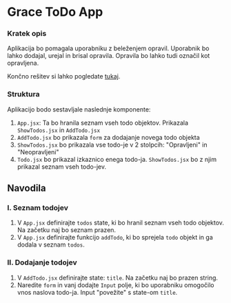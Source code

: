 # Grace ToDo App

### Kratek opis

Aplikacija bo pomagala uporabniku z beleženjem opravil. Uporabnik bo lahko dodajal, urejal in brisal opravila. Opravila bo lahko tudi označil kot opravljena.

Končno rešitev si lahko pogledate [tukaj](https://grace-todo.vercel.app/).

### Struktura

Aplikacijo bodo sestavljale naslednje komponente:

1. `App.jsx`: Ta bo hranila seznam vseh todo objektov. Prikazala `ShowTodos.jsx` in `AddTodo.jsx`
2. `AddTodo.jsx` bo prikazala `form` za dodajanje novega todo objekta
3. `ShowTodos.jsx` bo prikazala vse todo-je v 2 stolpcih: "Opravljeni" in "Neopravljeni"
4. `Todo.jsx` bo prikazal izkaznico enega todo-ja. `ShowTodos.jsx` bo z njim prikazal seznam vseh todo-jev.

## Navodila

### I. Seznam todojev

1. V `App.jsx` definirajte `todos` state, ki bo hranil seznam vseh todo objektov. Na začetku naj bo seznam prazen.
2. V `App.jsx` definirajte funkcijo `addTodo`, ki bo sprejela `todo` objekt in ga dodala v seznam `todos`.

### II. Dodajanje todojev

1. V `AddTodo.jsx` definirajte state: `title`. Na začetku naj bo prazen string.
2. Naredite `form` in vanj dodajte `Input` polje, ki bo uporabniku omogočilo vnos naslova todo-ja. Input "povežite" s state-om `title`.
